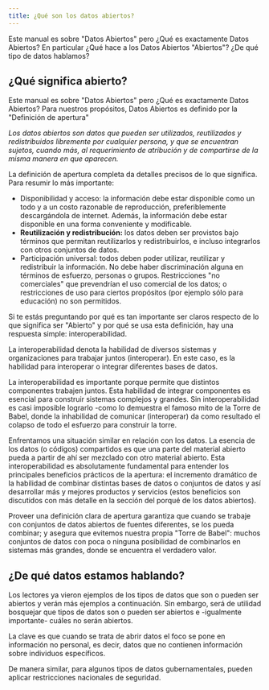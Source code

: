 ```yaml
---
title: ¿Qué son los datos abiertos?
---
```


Este manual es sobre "Datos Abiertos" pero ¿Qué es exactamente Datos Abiertos? En particular ¿Qué hace a los Datos Abiertos "Abiertos"? ¿De qué tipo de datos hablamos?

## ¿Qué significa abierto?

Este manual es sobre "Datos Abiertos" pero ¿Qué es exactamente Datos Abiertos? Para nuestros propósitos, Datos Abiertos es definido por la "Definición de apertura"

*Los datos abiertos son datos que pueden ser utilizados, reutilizados y redistribuidos libremente por cualquier persona, y que se encuentran sujetos, cuando más, al requerimiento de atribución y de compartirse de la misma manera en que aparecen.*

La definición de apertura completa da detalles precisos de lo que significa. Para resumir lo más importante:

-   Disponibilidad y acceso: la información debe estar disponible como un todo y a un costo razonable de reproducción, preferiblemente descargándola de internet. Además, la información debe estar disponible en una forma conveniente y modificable.
-   **Reutilización y redistribución:** los datos deben ser provistos bajo términos que permitan reutilizarlos y redistribuirlos, e incluso integrarlos con otros conjuntos de datos.
-   Participación universal: todos deben poder utilizar, reutilizar y redistribuir la información. No debe haber discriminación alguna en términos de esfuerzo, personas o grupos. Restricciones "no comerciales" que prevendrían el uso comercial de los datos; o restricciones de uso para ciertos propósitos (por ejemplo sólo para educación) no son permitidos.

Si te estás preguntando por qué es tan importante ser claros respecto de lo que significa ser "Abierto" y por qué se usa esta definición, hay una respuesta simple: interoperabilidad.

La interoperabilidad denota la habilidad de diversos sistemas y organizaciones para trabajar juntos (interoperar). En este caso, es la habilidad para interoperar o integrar diferentes bases de datos.

La interoperabilidad es importante porque permite que distintos componentes trabajen juntos. Esta habilidad de integrar componentes es esencial para construir sistemas complejos y grandes. Sin interoperabilidad es casi imposible lograrlo -como lo demuestra el famoso mito de la Torre de Babel, donde la inhabilidad de comunicar (interoperar) da como resultado el colapso de todo el esfuerzo para construir la torre.

Enfrentamos una situación similar en relación con los datos. La esencia de los datos (o códigos) compartidos es que una parte del material abierto pueda a partir de ahí ser mezclado con otro material abierto. Esta interoperabilidad es absolutamente fundamental para entender los principales beneficios prácticos de la apertura: el incremento dramático de la habilidad de combinar distintas bases de datos o conjuntos de datos y así desarrollar más y mejores productos y servicios (estos beneficios son discutidos con más detalle en la sección del porqué de los datos abiertos).

Proveer una definición clara de apertura garantiza que cuando se trabaje con conjuntos de datos abiertos de fuentes diferentes, se los pueda combinar; y asegura que evitemos nuestra propia "Torre de Babel": muchos conjuntos de datos con poca o ninguna posibilidad de combinarlos en sistemas más grandes, donde se encuentra el verdadero valor.

## ¿De qué datos estamos hablando?

Los lectores ya vieron ejemplos de los tipos de datos que son o pueden ser abiertos y verán más ejemplos a continuación. Sin embargo, será de utilidad bosquejar que tipos de datos son o pueden ser abiertos e -igualmente importante- cuáles no serán abiertos.

La clave es que cuando se trata de abrir datos el foco se pone en información no personal, es decir, datos que no contienen información sobre individuos específicos.

De manera similar, para algunos tipos de datos gubernamentales, pueden aplicar restricciones nacionales de seguridad.